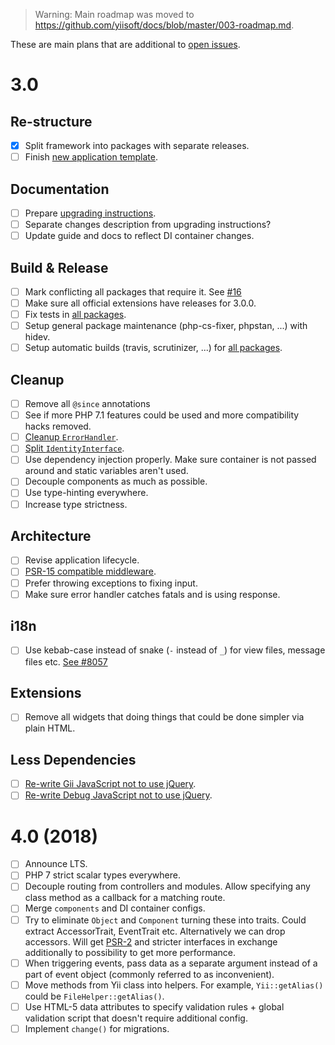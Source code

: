 > Warning: Main roadmap was moved to https://github.com/yiisoft/docs/blob/master/003-roadmap.md.


These are main plans that are additional to [open issues](https://github.com/yiisoft/yii-core/milestones/3.0.0).

# 3.0

## Re-structure

- [x] Split framework into packages with separate releases.
- [ ] Finish [new application template].

## Documentation

- [ ] Prepare [upgrading instructions](https://github.com/yiisoft/yii-core/blob/master/UPGRADE.md).
- [ ] Separate changes description from upgrading instructions?
- [ ] Update guide and docs to reflect DI container changes.

## Build & Release

- [ ] Mark conflicting all packages that require it. See [#16](https://github.com/yiisoft/yii-core/pull/16)
- [ ] Make sure all official extensions have releases for 3.0.0.
- [ ] Fix tests in [all packages].
- [ ] Setup general package maintenance (php-cs-fixer, phpstan, ...) with hidev.
- [ ] Setup automatic builds (travis, scrutinizer, ...) for [all packages].

## Cleanup

- [ ] Remove all `@since` annotations
- [ ] See if more PHP 7.1 features could be used and more compatibility hacks removed.
- [ ] [Cleanup `ErrorHandler`](https://github.com/yiisoft/yii2/issues/14348).
- [ ] [Split `IdentityInterface`](https://github.com/yiisoft/yii2/issues/13825).
- [ ] Use dependency injection properly. Make sure container is not passed around and static variables aren't used.
- [ ] Decouple components as much as possible.
- [ ] Use type-hinting everywhere.
- [ ] Increase type strictness.

## Architecture

- [ ] Revise application lifecycle.
- [ ] [PSR-15 compatible middleware](https://github.com/yiisoft/yii2/issues/15438).
- [ ] Prefer throwing exceptions to fixing input.
- [ ] Make sure error handler catches fatals and is using response.

## i18n

- [ ] Use kebab-case instead of snake (`-` instead of `_`) for view files, message files etc. [See #8057](https://github.com/yiisoft/yii2/pull/8057)

## Extensions

- [ ] Remove all widgets that doing things that could be done simpler via plain HTML.

## Less Dependencies

- [ ] [Re-write Gii JavaScript not to use jQuery](https://github.com/yiisoft/yii2-gii/issues/282).
- [ ] [Re-write Debug JavaScript not to use jQuery](https://github.com/yiisoft/yii2-debug/issues/246).

# 4.0 (2018)

- [ ] Announce LTS.
- [ ] PHP 7 strict scalar types everywhere.
- [ ] Decouple routing from controllers and modules. Allow specifying any class method as a callback for a matching route.
- [ ] Merge `components` and DI container configs.
- [ ] Try to eliminate `Object` and `Component` turning these into traits. Could extract AccessorTrait, EventTrait etc. Alternatively we can drop accessors. Will get [PSR-2](https://github.com/yiisoft/yii2/issues/11956) and stricter interfaces in exchange additionally to possibility to get more performance.
- [ ] When triggering events, pass data as a separate argument instead of a part of event object (commonly referred to as inconvenient).
- [ ] Move methods from Yii class into helpers. For example, `Yii::getAlias()` could be `FileHelper::getAlias()`.
- [ ] Use HTML-5 data attributes to specify validation rules + global validation script that doesn't require additional config.
- [ ] Implement `change()` for migrations.

[all packages]:                 https://github.com/yiisoft/docs/blob/master/packages.md
[new application template]:     https://github.com/yiisoft/yii-project-template
